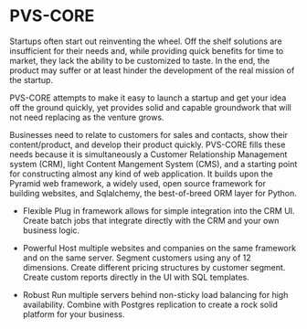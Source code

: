PVS-CORE
========

Startups often start out reinventing the wheel.  Off the shelf solutions are insufficient for their needs and, while providing quick benefits
for time to market, they lack the ability to be customized to taste.  In the end, the product may suffer or at least hinder the development
of the real mission of the startup.

PVS-CORE attempts to make it easy to launch a startup and get your idea off the ground quickly, yet provides solid and capable groundwork
that will not need replacing as the venture grows.

Businesses need to relate to customers for sales and contacts, show their content/product, and develop their product quickly. PVS-CORE fills these needs
because it is simultaneously a Customer Relationship Management system (CRM), light Content Mangement System (CMS), and a starting point
for constructing almost any kind of web application.  It builds upon the Pyramid web framework, a widely used, open source framework for building 
websites, and Sqlalchemy, the best-of-breed ORM layer for Python.

* Flexible
Plug in framework allows for simple integration into the CRM UI.  Create batch jobs that integrate directly with the CRM and your own business logic.

* Powerful
Host multiple websites and companies on the same framework and on the same server.  Segment customers using any of 12 dimensions.  Create different pricing
structures by customer segment.  Create custom reports directly in the UI with SQL templates.

* Robust
Run multiple servers behind non-sticky load balancing for high availability.  Combine with Postgres replication to create a rock solid platform for your business.


